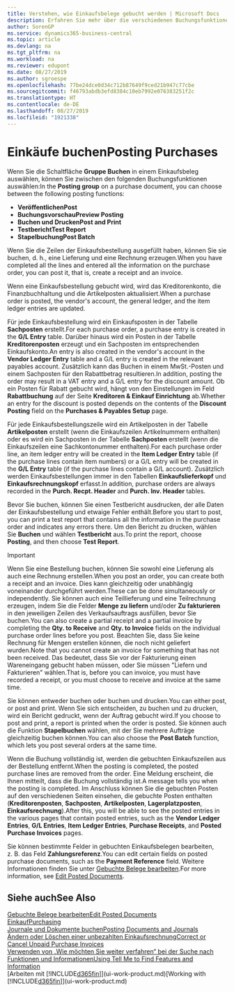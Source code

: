 ```yaml
---
title: Verstehen, wie Einkaufsbelege gebucht werden | Microsoft Docs
description: Erfahren Sie mehr über die verschiedenen Buchungsfunktionen zum Buchen von Einkaufsbelegen und wie Sie gebuchte Belege aktualisieren können.
author: SorenGP
ms.service: dynamics365-business-central
ms.topic: article
ms.devlang: na
ms.tgt_pltfrm: na
ms.workload: na
ms.reviewer: edupont
ms.date: 08/27/2019
ms.author: sgroespe
ms.openlocfilehash: 77be24dce0d34c712b87649f9ced21b947c77cbe
ms.sourcegitcommit: f46793abdb3efd8384c10eb7992e076383251f2c
ms.translationtype: HT
ms.contentlocale: de-DE
ms.lasthandoff: 08/27/2019
ms.locfileid: "1921338"
---
```

# <a name="posting-purchases"></a><span data-ttu-id="5d442-103">Einkäufe buchen</span><span class="sxs-lookup"><span data-stu-id="5d442-103">Posting Purchases</span></span>
<span data-ttu-id="5d442-104">Wenn Sie die Schaltfläche **Gruppe Buchen** in einem Einkaufsbeleg auswählen, können Sie zwischen den folgenden Buchungsfunktionen auswählen:</span><span class="sxs-lookup"><span data-stu-id="5d442-104">In the **Posting group** on a purchase document, you can choose between the following posting functions:</span></span>

* <span data-ttu-id="5d442-105">**Veröffentlichen**</span><span class="sxs-lookup"><span data-stu-id="5d442-105">**Post**</span></span>
* <span data-ttu-id="5d442-106">**Buchungsvorschau**</span><span class="sxs-lookup"><span data-stu-id="5d442-106">**Preview Posting**</span></span>
* <span data-ttu-id="5d442-107">**Buchen und Drucken**</span><span class="sxs-lookup"><span data-stu-id="5d442-107">**Post and Print**</span></span>
* <span data-ttu-id="5d442-108">**Testbericht**</span><span class="sxs-lookup"><span data-stu-id="5d442-108">**Test Report**</span></span>
* <span data-ttu-id="5d442-109">**Stapelbuchung**</span><span class="sxs-lookup"><span data-stu-id="5d442-109">**Post Batch**</span></span>

<span data-ttu-id="5d442-110">Wenn Sie die Zeilen der Einkaufsbestellung ausgefüllt haben, können Sie sie buchen, d. h., eine Lieferung und eine Rechnung erzeugen.</span><span class="sxs-lookup"><span data-stu-id="5d442-110">When you have completed all the lines and entered all the information on the purchase order, you can post it, that is, create a receipt and an invoice.</span></span>

<span data-ttu-id="5d442-111">Wenn eine Einkaufsbestellung gebucht wird, wird das Kreditorenkonto, die Finanzbuchhaltung und die Artikelposten aktualisiert.</span><span class="sxs-lookup"><span data-stu-id="5d442-111">When a purchase order is posted, the vendor's account, the general ledger, and the item ledger entries are updated.</span></span>

<span data-ttu-id="5d442-112">Für jede Einkaufsbestellung wird ein Einkaufsposten in der Tabelle **Sachposten** erstellt.</span><span class="sxs-lookup"><span data-stu-id="5d442-112">For each purchase order, a purchase entry is created in the **G/L Entry** table.</span></span> <span data-ttu-id="5d442-113">Darüber hinaus wird ein Posten in der Tabelle **Kreditorenposten** erzeugt und ein Sachposten im entsprechenden Einkaufskonto.</span><span class="sxs-lookup"><span data-stu-id="5d442-113">An entry is also created in the vendor's account in the **Vendor Ledger Entry** table and a G/L entry is created in the relevant payables account.</span></span> <span data-ttu-id="5d442-114">Zusätzlich kann das Buchen in einem MwSt.-Posten und einem Sachposten für den Rabattbetrag resultieren.</span><span class="sxs-lookup"><span data-stu-id="5d442-114">In addition, posting the order may result in a VAT entry and a G/L entry for the discount amount.</span></span> <span data-ttu-id="5d442-115">Ob ein Posten für Rabatt gebucht wird, hängt von den Einstellungen im Feld **Rabattbuchung** auf der Seite **Kreditoren & Einkauf Einrichtung** ab.</span><span class="sxs-lookup"><span data-stu-id="5d442-115">Whether an entry for the discount is posted depends on the contents of the **Discount Posting** field on the **Purchases & Payables Setup** page.</span></span>

<span data-ttu-id="5d442-116">Für jede Einkaufsbestellungszeile wird ein Artikelposten in der Tabelle **Artikelposten** erstellt (wenn die Einkaufszeilen Artikelnummern enthalten) oder es wird ein Sachposten in der Tabelle **Sachposten** erstellt (wenn die Einkaufszeilen eine Sachkontonummer enthalten).</span><span class="sxs-lookup"><span data-stu-id="5d442-116">For each purchase order line, an item ledger entry will be created in the **Item Ledger Entry** table (if the purchase lines contain item numbers) or a G/L entry will be created in the **G/L Entry** table (if the purchase lines contain a G/L account).</span></span> <span data-ttu-id="5d442-117">Zusätzlich werden Einkaufsbestellungen immer in den Tabellen **Einkaufslieferkopf** und **Einkaufsrechnungskopf** erfasst.</span><span class="sxs-lookup"><span data-stu-id="5d442-117">In addition, purchase orders are always recorded in the **Purch. Recpt. Header** and **Purch. Inv. Header** tables.</span></span>

<span data-ttu-id="5d442-118">Bevor Sie buchen, können Sie einen Testbericht ausdrucken, der alle Daten der Einkaufsbestellung und etwaige Fehler enthält.</span><span class="sxs-lookup"><span data-stu-id="5d442-118">Before you start to post, you can print a test report that contains all the information in the purchase order and indicates any errors there.</span></span> <span data-ttu-id="5d442-119">Um den Bericht zu drucken, wählen Sie **Buchen** und wählen **Testbericht** aus.</span><span class="sxs-lookup"><span data-stu-id="5d442-119">To print the report, choose **Posting**, and then choose **Test Report**.</span></span>

> [!IMPORTANT]  
>   <span data-ttu-id="5d442-120">Wenn Sie eine Bestellung buchen, können Sie sowohl eine Lieferung als auch eine Rechnung erstellen.</span><span class="sxs-lookup"><span data-stu-id="5d442-120">When you post an order, you can create both a receipt and an invoice.</span></span> <span data-ttu-id="5d442-121">Dies kann gleichzeitig oder unabhängig voneinander durchgeführt werden.</span><span class="sxs-lookup"><span data-stu-id="5d442-121">These can be done simultaneously or independently.</span></span> <span data-ttu-id="5d442-122">Sie können auch eine Teillieferung und eine Teilrechnung erzeugen, indem Sie die Felder **Menge zu liefern** und/oder **Zu fakturieren** in den jeweiligen Zeilen des Verkaufsauftrags ausfüllen, bevor Sie buchen.</span><span class="sxs-lookup"><span data-stu-id="5d442-122">You can also create a partial receipt and a partial invoice by completing the **Qty. to Receive** and **Qty. to Invoice** fields on the individual purchase order lines before you post.</span></span> <span data-ttu-id="5d442-123">Beachten Sie, dass Sie keine Rechnung für Mengen erstellen können, die noch nicht geliefert wurden.</span><span class="sxs-lookup"><span data-stu-id="5d442-123">Note that you cannot create an invoice for something that has not been received.</span></span> <span data-ttu-id="5d442-124">Das bedeutet, dass Sie vor der Fakturierung einen Wareneingang gebucht haben müssen, oder Sie müssen "Liefern und Fakturieren" wählen.</span><span class="sxs-lookup"><span data-stu-id="5d442-124">That is, before you can invoice, you must have recorded a receipt, or you must choose to receive and invoice at the same time.</span></span>

<span data-ttu-id="5d442-125">Sie können entweder buchen oder buchen und drucken.</span><span class="sxs-lookup"><span data-stu-id="5d442-125">You can either post, or post and print.</span></span> <span data-ttu-id="5d442-126">Wenn Sie sich entscheiden, zu buchen und zu drucken, wird ein Bericht gedruckt, wenn der Auftrag gebucht wird.</span><span class="sxs-lookup"><span data-stu-id="5d442-126">If you choose to post and print, a report is printed when the order is posted.</span></span> <span data-ttu-id="5d442-127">Sie können auch die Funktion **Stapelbuchen** wählen, mit der Sie mehrere Aufträge gleichzeitig buchen können.</span><span class="sxs-lookup"><span data-stu-id="5d442-127">You can also choose the **Post Batch** function, which lets you post several orders at the same time.</span></span>

<span data-ttu-id="5d442-128">Wenn die Buchung vollständig ist, werden die gebuchten Einkaufszeilen aus der Bestellung entfernt.</span><span class="sxs-lookup"><span data-stu-id="5d442-128">When the posting is completed, the posted purchase lines are removed from the order.</span></span> <span data-ttu-id="5d442-129">Eine Meldung erscheint, die Ihnen mitteilt, dass die Buchung vollständig ist.</span><span class="sxs-lookup"><span data-stu-id="5d442-129">A message tells you when the posting is completed.</span></span> <span data-ttu-id="5d442-130">Im Anschluss können Sie die gebuchten Posten auf den verschiedenen Seiten einsehen, die gebuchte Posten enthalten (**Kreditorenposten**, **Sachposten**, **Artikelposten**, **Lagerplatzposten**, **Einkaufsrechnung**).</span><span class="sxs-lookup"><span data-stu-id="5d442-130">After this, you will be able to see the posted entries in the various pages that contain posted entries, such as the **Vendor Ledger Entries**, **G/L Entries**, **Item Ledger Entries**, **Purchase Receipts**, and **Posted Purchase Invoices** pages.</span></span>

<span data-ttu-id="5d442-131">Sie können bestimmte Felder in gebuchten Einkaufsbelegen bearbeiten, z. B. das Feld **Zahlungsreferenz**.</span><span class="sxs-lookup"><span data-stu-id="5d442-131">You can edit certain fields on posted purchase documents, such as the **Payment Reference** field.</span></span> <span data-ttu-id="5d442-132">Weitere Informationen finden Sie unter [Gebuchte Belege bearbeiten](across-edit-posted-document.md).</span><span class="sxs-lookup"><span data-stu-id="5d442-132">For more information, see [Edit Posted Documents](across-edit-posted-document.md).</span></span>

## <a name="see-also"></a><span data-ttu-id="5d442-133">Siehe auch</span><span class="sxs-lookup"><span data-stu-id="5d442-133">See Also</span></span>
[<span data-ttu-id="5d442-134">Gebuchte Belege bearbeiten</span><span class="sxs-lookup"><span data-stu-id="5d442-134">Edit Posted Documents</span></span>](across-edit-posted-document.md)  
[<span data-ttu-id="5d442-135">Einkauf</span><span class="sxs-lookup"><span data-stu-id="5d442-135">Purchasing</span></span>](purchasing-manage-purchasing.md)  
[<span data-ttu-id="5d442-136">Journale und Dokumente buchen</span><span class="sxs-lookup"><span data-stu-id="5d442-136">Posting Documents and Journals</span></span>](ui-post-documents-journals.md)  
[<span data-ttu-id="5d442-137">Ändern oder Löschen einer unbezahlten Einkaufsrechnung</span><span class="sxs-lookup"><span data-stu-id="5d442-137">Correct or Cancel Unpaid Purchase Invoices</span></span>](purchasing-how-correct-cancel-unpaid-purchase-invoices.md)  
[<span data-ttu-id="5d442-138">Verwenden von „Wie möchten Sie weiter verfahren“ bei der Suche nach Funktionen und Informationen</span><span class="sxs-lookup"><span data-stu-id="5d442-138">Using Tell Me to Find Features and Information</span></span>](ui-search.md)  
<span data-ttu-id="5d442-139">[Arbeiten mit [!INCLUDE[d365fin](includes/d365fin_md.md)]](ui-work-product.md)</span><span class="sxs-lookup"><span data-stu-id="5d442-139">[Working with [!INCLUDE[d365fin](includes/d365fin_md.md)]](ui-work-product.md)</span></span>
